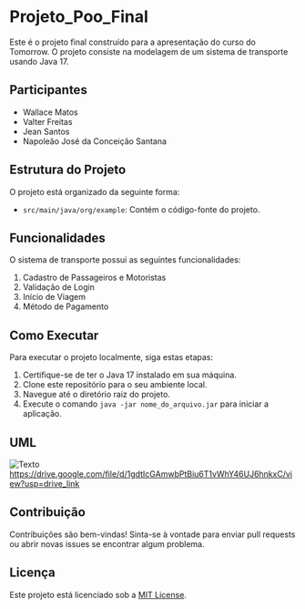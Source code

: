 # Projeto_Poo_Final

Este é o projeto final construído para a apresentação do curso do Tomorrow. O projeto consiste na modelagem de um sistema de transporte usando Java 17.

## Participantes

- Wallace Matos
- Valter Freitas
- Jean Santos
- Napoleão José da Conceição Santana

## Estrutura do Projeto

O projeto está organizado da seguinte forma:

- `src/main/java/org/example`: Contém o código-fonte do projeto.

## Funcionalidades

O sistema de transporte possui as seguintes funcionalidades:

1. Cadastro de Passageiros e Motoristas
2. Validação de Login
3. Início de Viagem
4. Método de Pagamento

## Como Executar

Para executar o projeto localmente, siga estas etapas:

1. Certifique-se de ter o Java 17 instalado em sua máquina.
2. Clone este repositório para o seu ambiente local.
3. Navegue até o diretório raiz do projeto.
4. Execute o comando `java -jar nome_do_arquivo.jar` para iniciar a aplicação.


## UML

![ Texto ](imagem) https://drive.google.com/file/d/1gdtIcGAmwbPtBiu6T1vWhY46UJ6hnkxC/view?usp=drive_link

## Contribuição

Contribuições são bem-vindas! Sinta-se à vontade para enviar pull requests ou abrir novas issues se encontrar algum problema.

## Licença

Este projeto está licenciado sob a [MIT License](https://opensource.org/licenses/MIT).

